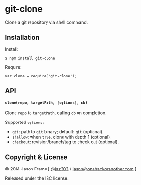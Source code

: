 # git-clone

Clone a git repository via shell command.

## Installation

Install:

	$ npm install git-clone

Require:

	var clone = require('git-clone');

## API

#### `clone(repo, targetPath, [options], cb)`

Clone `repo` to `targetPath`, calling `cb` on completion.

Supported `options`:

  * `git`: path to `git` binary; default: `git` (optional).
  * `shallow`: when `true`, clone with depth 1 (optional).
  * `checkout`: revision/branch/tag to check out (optional).

## Copyright &amp; License

&copy; 2014 Jason Frame [ [@jaz303](http://twitter.com/jaz303) / [jason@onehackoranother.com](mailto:jason@onehackoranother.com) ]

Released under the ISC license.
